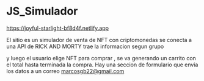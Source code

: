 # JS_Simulador 

https://joyful-starlight-bf8d4f.netlify.app


El sitio es un simulador de venta de NFT con criptomonedas
se conecta a una API de RICK AND MORTY
trae la informacion segun grupo

y luego el usuario elige NFT para comprar , se va generando un carrito con el total
hasta terminada la compra. 
Hay una seccion de formulario que envia los datos a un correo marcosgb22@gmail.com 


